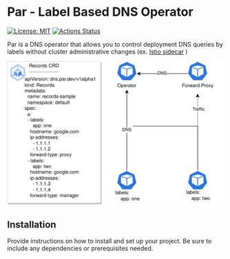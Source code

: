 # Par - Label Based DNS Operator


[![License: MIT](https://img.shields.io/badge/License-MIT-yellow.svg)](https://opensource.org/licenses/MIT)
[![Actions Status](https://github.com/jmcgrath207/par/workflows/ci/badge.svg)](https://github.com/jmcgrath207/par/actions)

Par is a DNS operator that allows you to control deployment DNS queries by labels without cluster administrative changes (ex. [Istio sidecar](https://istio.io/latest/docs/setup/platform-setup/prerequisites/#:~:text=Istio%20proxy%20sidecar%20container) )

![plot](./asssets/par.drawio.png)

## Installation

Provide instructions on how to install and set up your project. Be sure to include any dependencies or prerequisites needed.

